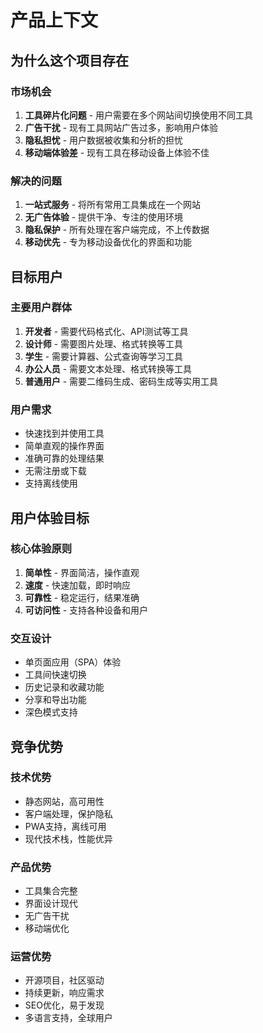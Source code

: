 # 产品上下文

## 为什么这个项目存在

### 市场机会
1. **工具碎片化问题** - 用户需要在多个网站间切换使用不同工具
2. **广告干扰** - 现有工具网站广告过多，影响用户体验
3. **隐私担忧** - 用户数据被收集和分析的担忧
4. **移动端体验差** - 现有工具在移动设备上体验不佳

### 解决的问题
1. **一站式服务** - 将所有常用工具集成在一个网站
2. **无广告体验** - 提供干净、专注的使用环境
3. **隐私保护** - 所有处理在客户端完成，不上传数据
4. **移动优先** - 专为移动设备优化的界面和功能

## 目标用户

### 主要用户群体
1. **开发者** - 需要代码格式化、API测试等工具
2. **设计师** - 需要图片处理、格式转换等工具
3. **学生** - 需要计算器、公式查询等学习工具
4. **办公人员** - 需要文本处理、格式转换等工具
5. **普通用户** - 需要二维码生成、密码生成等实用工具

### 用户需求
- 快速找到并使用工具
- 简单直观的操作界面
- 准确可靠的处理结果
- 无需注册或下载
- 支持离线使用

## 用户体验目标

### 核心体验原则
1. **简单性** - 界面简洁，操作直观
2. **速度** - 快速加载，即时响应
3. **可靠性** - 稳定运行，结果准确
4. **可访问性** - 支持各种设备和用户

### 交互设计
- 单页面应用（SPA）体验
- 工具间快速切换
- 历史记录和收藏功能
- 分享和导出功能
- 深色模式支持

## 竞争优势

### 技术优势
- 静态网站，高可用性
- 客户端处理，保护隐私
- PWA支持，离线可用
- 现代技术栈，性能优异

### 产品优势
- 工具集合完整
- 界面设计现代
- 无广告干扰
- 移动端优化

### 运营优势
- 开源项目，社区驱动
- 持续更新，响应需求
- SEO优化，易于发现
- 多语言支持，全球用户 
